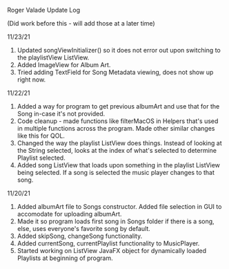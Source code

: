 Roger Valade Update Log

(Did work before this - will add those at a later time)

11/23/21 
1) Updated songViewInitializer() so it does not error out upon switching to the playlistView ListView.
2) Added ImageView for Album Art.
3) Tried adding TextField for Song Metadata viewing, does not show up right now.

11/22/21
1) Added a way for program to get previous albumArt and use that for the Song in-case it's not provided.
2) Code cleanup - made functions like filterMacOS in Helpers that's used in multiple functions across the program. Made other similar changes like this for QOL. 
3) Changed the way the playlist ListView does things. Instead of looking at the String selected, looks at the index of what's selected to determine Playlist selected. 
4) Added song ListView that loads upon something in the playlist ListView being selected. If a song is selected the music player changes to that song.

11/20/21
1) Added albumArt file to Songs constructor. Added file selection in GUI to accomodate for uploading albumArt. 
2) Made it so program loads first song in Songs folder if there is a song, else, uses everyone's favorite song by default.
3) Added skipSong, changeSong functionality.
4) Added currentSong, currentPlaylist functionality to MusicPlayer.
5) Started working on ListView JavaFX object for dynamically loaded Playlists at beginning of program. 

